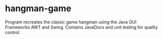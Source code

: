 # hangman-game

Program recreates the classic game hangman using the Java GUI Frameworks AWT and Swing. Contains JavaDocs and unit testing for quality control.
